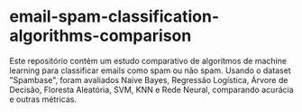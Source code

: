 # email-spam-classification-algorithms-comparison
Este repositório contém um estudo comparativo de algoritmos de machine learning para classificar emails como spam ou não spam. Usando o dataset "Spambase", foram avaliados Naive Bayes, Regressão Logística, Árvore de Decisão, Floresta Aleatória, SVM, KNN e Rede Neural, comparando acurácia e outras métricas.
